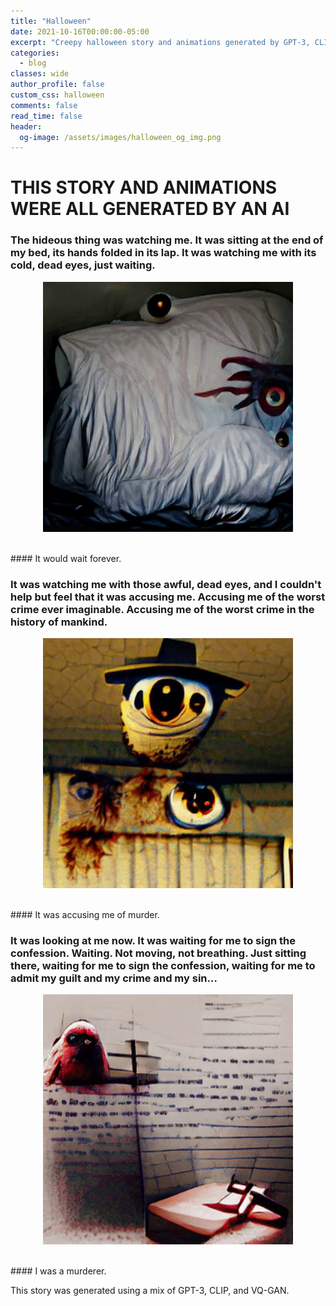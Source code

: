 ```yaml
---
title: "Halloween"
date: 2021-10-16T00:00:00-05:00
excerpt: "Creepy halloween story and animations generated by GPT-3, CLIP and VQGAN"
categories:
  - blog
classes: wide
author_profile: false
custom_css: halloween
comments: false
read_time: false
header:
  og-image: /assets/images/halloween_og_img.png
---
```


# THIS STORY AND ANIMATIONS WERE ALL GENERATED BY AN AI
### The hideous thing was watching me. It was sitting at the end of my bed, its hands folded in its lap. It was watching me with its cold, dead eyes, just waiting.

<p align="center">
  <img width="400" src="/assets/images/creepy_pasta6.gif">
</p>

<br>
#### It would wait forever.
<br>


### It was watching me with those awful, dead eyes, and I couldn't help but feel that it was accusing me. Accusing me of the worst crime ever imaginable. Accusing me of the worst crime in the history of mankind.
<p align="center">
  <img width="400" src="/assets/images/creepy_pasta5.gif">
</p>

<br>
#### It was accusing me of murder.
<br>

### It was looking at me now. It was waiting for me to sign the confession. Waiting. Not moving, not breathing. Just sitting there, waiting for me to sign the confession, waiting for me to admit my guilt and my crime and my sin…
<p align="center">
  <img width="400" src="/assets/images/creepy_pasta7.gif">
</p>

<br>
#### I was a murderer.
<br>

This story was generated using a mix of GPT-3, CLIP, and VQ-GAN.
<!-- [Find out how it was made](coming.soon) -->


<!-- Prompt: Generate a really creepy and terrifying Halloween short story that is extremely dark and disturbing. -->
<!--  -->
<!-- The hideous thing was watching me. It was sitting at the end of my bed, its hands folded in its lap. It was watching me with its cold, dead eyes, just waiting. -->
<!--  -->
<!-- video 1: The hideous thing was watching me. It was sitting at the end of my bed, its hands folded in its lap. It was watching me with its cold, dead eyes, just waiting. -->
<!--  -->
<!-- It was patient. It would wait for hours, if that's what it took. It would wait for days. It would wait for years. It would wait for decades. It would wait for centuries. It would wait for millennia. It would wait for eons. -->
<!--  -->
<!-- It would wait forever. -->
<!--  -->
<!-- It was watching me with those awful, dead eyes, and I couldn't help but feel that it was accusing me. Accusing me of the worst crime ever imaginable. Accusing me of the worst crime in the history of mankind. -->
<!--  -->
<!-- It was accusing me of being a murderer. -->
<!--  -->
<!-- I had killed so many people. I thought I had lost count a long time ago. It was a difficult thing to keep track of. The numbers kept changing so much. And so many of those people had been taken from me before I could kill them. There were those that I had killed, those that I had been forced to kill, those that I had been tricked into killing, those that I had been tricked into thinking that I had killed. -->
<!--  -->
<!-- I was a murderer. -->
<!--  -->
<!-- I knew that it was true. I couldn't deny it anymore. I had killed so many people. I had killed so many people. -->
<!--  -->
<!-- It was accusing me of being a murderer. -->
<!--  -->
<!-- And the worst thing was that it was right. I had murdered so many people. -->
<!--  -->
<!-- How could I not be a murderer? -->
<!--  -->
<!-- I was a murderer. -->
<!--  -->
<!-- It was looking at me now. It was waiting. Waiting for my acquiescence. Waiting for my confession. Waiting for me to admit that I was the one that deserved to die. -->
<!--  -->
<!-- I was a murderer. -->
<!--  -->
<!-- It was looking at me now. It was waiting. Waiting for my admission. Waiting for me to admit my guilt. Waiting for me to admit my crime. Waiting for me to admit my sin. -->
<!--  -->
<!-- I was a murderer. -->
<!--  -->
<!-- I didn't know how long I had been sitting there, staring at the piece of paper. I must have been staring at it for hours. I had been staring at it for hours. -->
<!-- video 2: I didn't know how long I had been sitting there, staring at the piece of paper. I must have been staring at it for hours. I had been staring at it for hours. -->
<!--  -->
<!-- My hand began to shake as I held the pen. I clenched my teeth and tried to steady my hand, but I couldn't. I couldn't steady my hand. -->
<!--  -->
<!-- I was a murderer. -->
<!--  -->
<!-- My hand began to tremble even more violently. I could feel my entire body begin to tremble. -->
<!--  -->
<!-- I had to sign the confession. I had to sign the confession. I had to admit my guilt and my crime and my sin so that it could end like this, like this, like this… -->
<!--  -->
<!-- I had to sign the confession so that it would be over with. I had to confess so that I could die. I had to admit my guilt and my crime and my sin and then it would end like this, like this, like this… -->
<!--  -->
<!-- It was looking at me now. It was waiting for me to sign the confession. Waiting. Not moving, not breathing. Just sitting there, waiting for me to sign the confession, waiting for me to admit my guilt and my crime and my sin… -->
<!-- video 3: It was looking at me now. It was waiting for me to sign the confession. -->
<!--  -->
<!-- I had to confess. I had to admit that I was guilty of the worst crime imaginable, guilty of murdering all those people. -->
<!--  -->
<!-- [> I was a murderer. I had to sign the confession so that it would be over with. <] -->
<!--  -->
<!-- My hand began to shake even more violently, and my entire body began to tremble, and my heart started beating faster and faster…and suddenly I realized that something was wrong. -->
<!--  -->
<!-- I hadn't gone mad yet. This wasn't right. -->
<!--  -->
<!-- I was still in control of my own mind. I wasn't going crazy yet. I hadn't broken down mentally yet. I hadn't snapped mentally yet. And that was something, at least, but it didn't matter because this wasn't right, not right… -->
<!--  -->
<!-- My heart started beating faster and faster and faster…and I realized that something was wrong. I hadn't gone crazy yet, but this wasn't right. -->
<!--  -->
<!-- I shouldn't be sitting here looking at a piece of paper. I shouldn't be staring at a confession that somebody else had written for me to sign. And I shouldn't be sitting here holding a pen in my hand because it wasn't time for me to sign the confession yet, because I hadn't confessed yet. -->
<!--  -->
<!-- [> I was a murderer. I had murdered so many people. But… <] -->
<!--  -->
<!-- But there was something wrong. Something wrong with this room and this bed and this chair and the shadows on the walls behind me, something terribly, terribly wrong with all of it…something horribly, disgustingly wrong with it all…there was something very, very wrong here -->
<!-- video4: But there was something wrong. Something wrong with this room and this bed and this chair and the shadows on the walls behind me, something terribly, terribly wrong with all of it…something horribly, disgustingly wrong with it all…there was something very, very wrong here -->
<!--  -->
